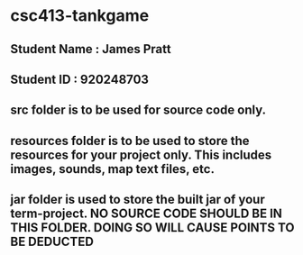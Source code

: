# csc413-tankgame

## Student Name  : James Pratt
## Student ID    : 920248703


## src folder is to be used for source code only.

## resources folder is to be used to store the resources for your project only. This includes images, sounds, map text files, etc.

## jar folder is used to store the built jar of your term-project. NO SOURCE CODE SHOULD BE IN THIS FOLDER. DOING SO WILL CAUSE POINTS TO BE DEDUCTED
